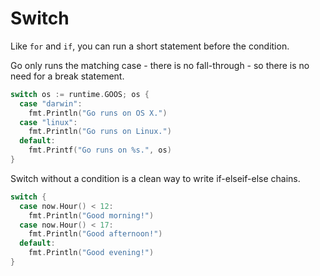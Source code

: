 # Switch

Like `for` and `if`, you can run a short statement before the condition.

Go only runs the matching case - there is no fall-through - so there is no need for a break
statement.

```go
switch os := runtime.GOOS; os {
  case "darwin":
    fmt.Println("Go runs on OS X.")
  case "linux":
    fmt.Println("Go runs on Linux.")
  default:
    fmt.Printf("Go runs on %s.", os)
}
```

Switch without a condition is a clean way to write if-elseif-else chains.

```go
switch {
  case now.Hour() < 12:
    fmt.Println("Good morning!")
  case now.Hour() < 17:
    fmt.Println("Good afternoon!")
  default:
    fmt.Println("Good evening!")
}
```
